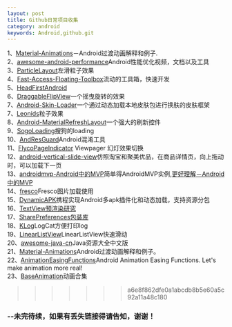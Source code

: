```yaml
---
layout: post
title: Github日常项目收集
category: android
keywords: Android,github.git
---
```


1、[Material-Animations](https://github.com/lgvalle/Material-Animations)－Android过渡动画解释和例子.<br />
2、[awesome-android-performance](https://github.com/Juude/awesome-android-performance)Android性能优化视频，文档以及工具<br />
3、[ParticleLayout](https://github.com/ZhaoKaiQiang/ParticleLayout)左滑粒子效果<br />
4、[Fast-Access-Floating-Toolbox](https://github.com/k0shk0sh/Fast-Access-Floating-Toolbox-)流动的工具箱，快速开发<br />
5、[HeadFirstAndroid](源代码头安卓开发的媒体)<br />
6、[DraggableFlipView](https://github.com/sasakicks/DraggableFlipView)一个摇曳旋转的效果<br />
7、[Android-Skin-Loader](https://github.com/fengjundev/Android-Skin-Loader)一个通过动态加载本地皮肤包进行换肤的皮肤框架<br />
7、[Leonids](https://github.com/plattysoft/Leonids)粒子效果<br />
8、[Android-MaterialRefreshLayout](https://github.com/android-cjj/Android-MaterialRefreshLayout)一个强大的刷新控件<br />
9、[SogoLoading](https://github.com/dengshiwei/SogoLoading)搜狗的loading<br />
10、[AndResGuard](https://github.com/shwenzhang/AndResGuard)Android混淆工具<br />
11、[FlycoPageIndicator](https://github.com/H07000223/FlycoPageIndicator) Viewpager 幻灯效果切换<br />
12、[android-vertical-slide-view](https://github.com/xmuSistone/android-vertical-slide-view)仿照淘宝和聚美优品，在商品详情页，向上拖动时，可以加载下一页<br />
13、[androidmvp-Android中的MVP](https://github.com/antoniolg/androidmvp)简单得AndroidMVP实例,[更好理解－Android中的MVP](http://www.jcodecraeer.com/a/anzhuokaifa/androidkaifa/2015/0227/2503.html)<br />
14、[fresco](https://github.com/facebook/fresco)Fresco图片加载使用<br />
15、[DynamicAPK](https://github.com/CtripMobile/DynamicAPK)携程实现Android多apk插件化和动态加载，支持资源分包<br />
16、[TextView预渲染研究](https://github.com/ragnraok/StaticLayoutView)<br />
17、[SharePreferences包装库](https://github.com/baoyongzhang/Treasure)<br />
18、[KLog](https://github.com/ZhaoKaiQiang/KLog)LogCat方便打印log<br />
19、[LinearListView](https://github.com/frankiesardo/LinearListView)LinearListView快速滑动<br />
20、[awesome-java-cn](https://github.com/jobbole/awesome-java-cn)Java资源大全中文版<br />
21、[Material-Animations](https://github.com/lgvalle/Material-Animations.git)Android过渡动画解释和例子。<br/>
22、[AnimationEasingFunctions](https://github.com/daimajia/AnimationEasingFunctions)Android Animation Easing Functions. Let's make animation more real!<br/>
23、[BaseAnimation](https://github.com/z56402344/BaseAnimation.git)动画合集<br/>
>>>>>>> a6e8f862dfe0a1abcdb8b5e60a5c92a11a48c180
### --未完待续，如果有丢失链接得请告知，谢谢！
